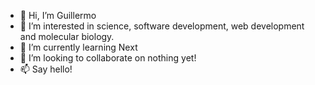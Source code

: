 - 👋 Hi, I’m Guillermo
- 👀 I’m interested in science, software development, web development and molecular biology.
- 🌱 I’m currently learning Next 
- 💞️ I’m looking to collaborate on nothing yet!
- 📫 Say hello!

<!---
Guilleandmont/Guilleandmont is a ✨ special ✨ repository because its `README.md` (this file) appears on your GitHub profile.
You can click the Preview link to take a look at your changes.
--->
